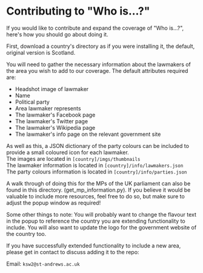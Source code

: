 # Contributing to "Who is...?" 

If you would like to contribute and expand the coverage of "Who is...?", here's how you should go about doing it.

First, download a country's directory as if you were installing it, the default, original version is Scotland.

You will need to gather the necessary information about the lawmakers of the area you wish to add to our coverage. The default attributes required are:
 - Headshot image of lawmaker
 - Name
 - Political party
 - Area lawmaker represents
 - The lawmaker's Facebook page
 - The lawmaker's Twitter page
 - The lawmaker's Wikipedia page
 - The lawmaker's info page on the relevant government site

As well as this, a JSON dictionary of the party colours can be included to provide a small coloured icon for each lawmaker. <br />
The images are located in ```[country]/imgs/thumbnails```<br />
The lawmaker information is located in ```[country]/info/lawmakers.json```<br />
The party colours information is located in ```[country]/info/parties.json```

A walk through of doing this for the MPs of the UK parliament can also be found in this directory. (get_mp_information.py).
If you believe it would be valuable to include more resources, feel free to do so, but make sure to adjust the popup window as required!

Some other things to note:
You will probably want to change the flavour text in the popup to reference the country you are extending functionality to include. You will also want to update the logo for the government website of the country too.

If you have successfully extended functionality to include a new area, please get in contact to discuss adding it to the repo:

Email: ```ksw2@st-andrews.ac.uk```
